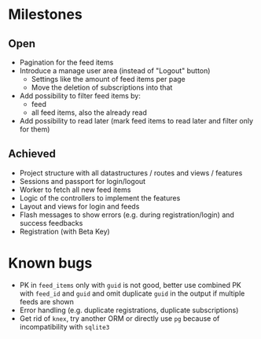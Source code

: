 # Milestones

## Open

* Pagination for the feed items
* Introduce a manage user area (instead of "Logout" button)
  * Settings like the amount of feed items per page
  * Move the deletion of subscriptions into that
* Add possibility to filter feed items by:
  * feed
  * all feed items, also the already read
* Add possibility to read later (mark feed items to read later and filter only for them)

## Achieved

* Project structure with all datastructures / routes and views / features
* Sessions and passport for login/logout
* Worker to fetch all new feed items
* Logic of the controllers to implement the features
* Layout and views for login and feeds
* Flash messages to show errors (e.g. during registration/login) and success feedbacks
* Registration (with Beta Key)

# Known bugs

* PK in `feed_items` only with `guid` is not good, better use combined PK with `feed_id` and `guid` and omit duplicate `guid` in the output if multiple feeds are shown
* Error handling (e.g. duplicate registrations, duplicate subscriptions)
* Get rid of `knex`, try another ORM or directly use `pg` because of incompatibility with `sqlite3`
